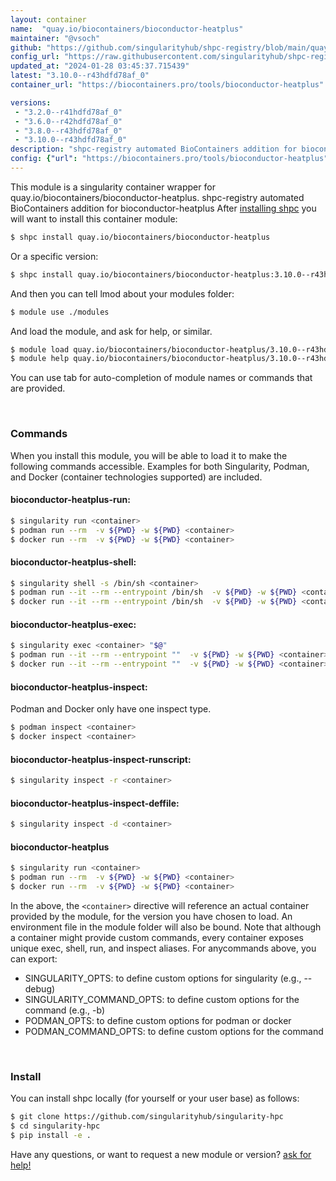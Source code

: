 ```yaml
---
layout: container
name:  "quay.io/biocontainers/bioconductor-heatplus"
maintainer: "@vsoch"
github: "https://github.com/singularityhub/shpc-registry/blob/main/quay.io/biocontainers/bioconductor-heatplus/container.yaml"
config_url: "https://raw.githubusercontent.com/singularityhub/shpc-registry/main/quay.io/biocontainers/bioconductor-heatplus/container.yaml"
updated_at: "2024-01-28 03:45:37.715439"
latest: "3.10.0--r43hdfd78af_0"
container_url: "https://biocontainers.pro/tools/bioconductor-heatplus"

versions:
 - "3.2.0--r41hdfd78af_0"
 - "3.6.0--r42hdfd78af_0"
 - "3.8.0--r43hdfd78af_0"
 - "3.10.0--r43hdfd78af_0"
description: "shpc-registry automated BioContainers addition for bioconductor-heatplus"
config: {"url": "https://biocontainers.pro/tools/bioconductor-heatplus", "maintainer": "@vsoch", "description": "shpc-registry automated BioContainers addition for bioconductor-heatplus", "latest": {"3.10.0--r43hdfd78af_0": "sha256:8471c2dd14a5c2781e12b57d8c922c05920211e4b2b5ab4e3e144a7dde291b3f"}, "tags": {"3.2.0--r41hdfd78af_0": "sha256:af996e312aa757687d68478acb516f6dd1efaf8e917791ec2876ff37302e61c8", "3.6.0--r42hdfd78af_0": "sha256:07dae01af4a2d320674b58fe86ceea76a680600901ca3efdb9b8636c2c14863d", "3.8.0--r43hdfd78af_0": "sha256:f8e0fa5311eaa88ef8ced5c9a54213b85b7c3f9a5f7f25697b473ee93e871c44", "3.10.0--r43hdfd78af_0": "sha256:8471c2dd14a5c2781e12b57d8c922c05920211e4b2b5ab4e3e144a7dde291b3f"}, "docker": "quay.io/biocontainers/bioconductor-heatplus"}
---
```


This module is a singularity container wrapper for quay.io/biocontainers/bioconductor-heatplus.
shpc-registry automated BioContainers addition for bioconductor-heatplus
After [installing shpc](#install) you will want to install this container module:


```bash
$ shpc install quay.io/biocontainers/bioconductor-heatplus
```

Or a specific version:

```bash
$ shpc install quay.io/biocontainers/bioconductor-heatplus:3.10.0--r43hdfd78af_0
```

And then you can tell lmod about your modules folder:

```bash
$ module use ./modules
```

And load the module, and ask for help, or similar.

```bash
$ module load quay.io/biocontainers/bioconductor-heatplus/3.10.0--r43hdfd78af_0
$ module help quay.io/biocontainers/bioconductor-heatplus/3.10.0--r43hdfd78af_0
```

You can use tab for auto-completion of module names or commands that are provided.

<br>

### Commands

When you install this module, you will be able to load it to make the following commands accessible.
Examples for both Singularity, Podman, and Docker (container technologies supported) are included.

#### bioconductor-heatplus-run:

```bash
$ singularity run <container>
$ podman run --rm  -v ${PWD} -w ${PWD} <container>
$ docker run --rm  -v ${PWD} -w ${PWD} <container>
```

#### bioconductor-heatplus-shell:

```bash
$ singularity shell -s /bin/sh <container>
$ podman run --it --rm --entrypoint /bin/sh  -v ${PWD} -w ${PWD} <container>
$ docker run --it --rm --entrypoint /bin/sh  -v ${PWD} -w ${PWD} <container>
```

#### bioconductor-heatplus-exec:

```bash
$ singularity exec <container> "$@"
$ podman run --it --rm --entrypoint ""  -v ${PWD} -w ${PWD} <container> "$@"
$ docker run --it --rm --entrypoint ""  -v ${PWD} -w ${PWD} <container> "$@"
```

#### bioconductor-heatplus-inspect:

Podman and Docker only have one inspect type.

```bash
$ podman inspect <container>
$ docker inspect <container>
```

#### bioconductor-heatplus-inspect-runscript:

```bash
$ singularity inspect -r <container>
```

#### bioconductor-heatplus-inspect-deffile:

```bash
$ singularity inspect -d <container>
```



#### bioconductor-heatplus

```bash
$ singularity run <container>
$ podman run --rm  -v ${PWD} -w ${PWD} <container>
$ docker run --rm  -v ${PWD} -w ${PWD} <container>
```


In the above, the `<container>` directive will reference an actual container provided
by the module, for the version you have chosen to load. An environment file in the
module folder will also be bound. Note that although a container
might provide custom commands, every container exposes unique exec, shell, run, and
inspect aliases. For anycommands above, you can export:

 - SINGULARITY_OPTS: to define custom options for singularity (e.g., --debug)
 - SINGULARITY_COMMAND_OPTS: to define custom options for the command (e.g., -b)
 - PODMAN_OPTS: to define custom options for podman or docker
 - PODMAN_COMMAND_OPTS: to define custom options for the command

<br>

### Install

You can install shpc locally (for yourself or your user base) as follows:

```bash
$ git clone https://github.com/singularityhub/singularity-hpc
$ cd singularity-hpc
$ pip install -e .
```

Have any questions, or want to request a new module or version? [ask for help!](https://github.com/singularityhub/singularity-hpc/issues)